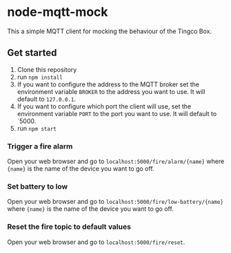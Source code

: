 # node-mqtt-mock
This a simple MQTT client for mocking the behaviour of the Tingco Box.



## Get started
1. Clone this repository
2. run `npm install`
3. If you want to configure the address to the MQTT broker set the environment variable `BROKER` to the address you want to use. It will default to `127.0.0.1`.
4. If you want to configure which port the client will use, set the environment variable `PORT` to the port you want to use. It will default to `5000.
5. run `npm start`


### Trigger a fire alarm
Open your web browser and go to `localhost:5000/fire/alarm/{name}` where `{name}` is the name of the device you want to go off.

### Set battery to low
Open your web browser and go to `localhost:5000/fire/low-battery/{name}` where `{name}` is the name of the device you want to go off.

### Reset the fire topic to default values
Open your web browser and go to `localhost:5000/fire/reset`.
